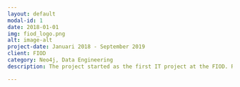 ```yaml
---
layout: default
modal-id: 1
date: 2018-01-01
img: fiod_logo.png
alt: image-alt
project-date: Januari 2018 - September 2019
client: FIOD
category: Neo4j, Data Engineering
description: The project started as the first IT project at the FIOD. Ron has build software to reduce the manual processing of data. Making sure there is a scalable application that can be used to combat financial fraud. His responsibility was to find the best architecture for the application, help building a CI/CD pipeline and above all implement a Neo4j graph model to investigate financial fraud.

---
```

